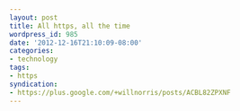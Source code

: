 ```yaml
---
layout: post
title: All https, all the time
wordpress_id: 985
date: '2012-12-16T21:10:09-08:00'
categories:
- technology
tags:
- https
syndication:
- https://plus.google.com/+willnorris/posts/ACBL82ZPXNF
---
```


